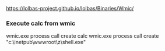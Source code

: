 https://lolbas-project.github.io/lolbas/Binaries/Wmic/

### Execute calc from wmic
wmic.exe process call create calc
wmic.exe process call create "c:\inetpub\wwwroot\z\shell.exe"